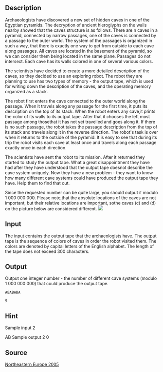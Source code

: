 <h2>Description</h2><p>Archaeologists have discovered a new set of hidden caves in one of the Egyptian pyramids. The decryption of ancient hieroglyphs on the walls nearby showed that the caves structure is as follows. There are n caves in a pyramid, connected by narrow passages, one of the caves is connected by a passage to the outer world. The system of the passages is organized in such a way, that there is exactly one way to get from outside to each cave along passages. All caves are located in the basement of the pyramid, so we can consider them being located in the same plane. Passages do not intersect. Each cave has its walls colored in one of several various colors. 
</p>
The scientists have decided to create a more detailed description of the caves, so they decided to use an exploring robot. The robot they are planning to use has two types of memory - the output tape, which is used for writing down the description of the caves, and the operating memory organized as a stack. 

The robot first enters the cave connected to the outer world along the passage. When it travels along any passage for the first time, it puts its description on the top of its stack. When the robot enters any cave,it prints the color of its walls to its output tape. After that it chooses the left most passage among thosethat it has not yet travelled and goes along it. If there is no such passage, the robot takes the passage description from the top of its stack and travels along it in the reverse direction. The robot's task is over when it returns to the outside of the pyramid. It is easy to see that during its trip the robot visits each cave at least once and travels along each passage exactly once in each direction. 

The scientists have sent the robot to its mission. After it returned they started to study the output tape. What a great disappointment they have had after they have understood that the output tape doesnot describe the cave system uniquely. Now they have a new problem - they want to know how many different cave systems could have produced the output tape they have. Help them to find that out. 

Since the requested number can be quite large, you should output it modulo 1 000 000 000. Please note,that the absolute locations of the caves are not important, but their relative locations are important, sothe caves (c) and (d) on the picture below are considered different. 
<img src="images/2795_1.jpg"><h2>Input</h2><p>The input contains the output tape that the archaeologists have. The output tape is the sequence of colors of caves in order the robot visited them. The colors are denoted by capital letters of the English alphabet. The length of the tape does not exceed 300 characters.</p><h2>Output</h2><p>Output one integer number - the number of different cave systems (modulo 1 000 000 000) that could produce the output tape. </p><pre><code class="language-input1">ABABABA</code></pre><pre><code class="language-output1">5</code></pre><h2>Hint</h2><p>Sample input 2
</p>AB
Sample output 2
0<h2>Source</h2><a href="searchproblem?field=source&amp;key=Northeastern+Europe+2005">Northeastern Europe 2005</a>